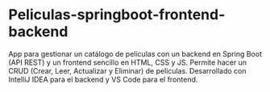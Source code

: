 # Peliculas-springboot-frontend-backend
App para gestionar un catálogo de películas con un backend en Spring Boot (API REST) y un frontend sencillo en HTML, CSS y JS. Permite hacer un CRUD (Crear, Leer, Actualizar y Eliminar) de películas. Desarrollado con IntelliJ IDEA para el backend y VS Code para el frontend.
